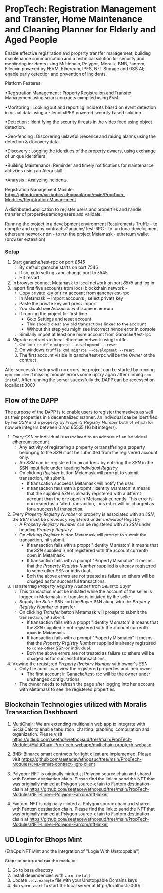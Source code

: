 # PropTech: Registration Management and Transfer, Home Maintenance and Cleaning Planner for Elderly and Aged People

Enable effective registration and property transfer management, building maintenance communication and a technical solution for security and monitoring incidents using Multichain, Polygon, Moralis, BNB, Fantom, Filecoin powered by FEVM, Ethereum, IPFS, NFT.Storage and OSS AI; enable early detection and prevention of incidents.

Platform Features:

•Registration Management : Property Registration and Transfer Management using smart contracts compiled using EVM.

•Monitoring : Looking out and reporting incidents based on event detection in visual data using a Filecoin/IPFS powered security based solution.

•Detection : Identifying the security threats in the video feed using object detection.

•Geo-fencing : Discovering unlawful presence and raising alarms using the detection & discovery data.

•Discovery : Logging the identities of the property owners, using exchange of unique identifiers.

•Building Maintenance: Reminder and timely notifications for maintenance activities using an Alexa skill.

•Analysis : Analyzing incidents.

Registration Management Module: https://github.com/seetadev/ethopsud/tree/main/PropTech-Modules/Registration-Management

A distributed application to register users and properties and handle transfer of properties among users and validate.

Running the project in a development environment
Requirements
Truffle - to compile and deploy contracts
Ganache/Test-RPC - to run local development ethereum network
npm - to run the project
Metamask - ethereum wallet (browser extension)

### Setup
1. Start ganache/test-rpc on port *8545*
    * By default ganache starts on port 7545
    * If so, goto settings and change port to 8545
    * Hit restart
2. In browser connect Metamask to local network on port *8545* and log in
4. Import first five accounts from local blockchain network -
    * Copy private key of first account from ganche/test-rpc
    * In Metamask => import accounts , select private key
    * Paste the private key and press import
    * You should see Account\# with some ethereum
    * If running the project for first time
      * Goto Settings and reset account
      * This should clear any old transactions linked to the account
      * Without this step you might see Incorrect nonce error in console
    * Similarly import at least one more account from Ganache/test-rpc
5. Migrate contracts to local ethereum network using truffle
    1. On linux ```truffle migrate --development --reset```
    2. On windows ```truffle.cmd migrate --development --reset```
    3. The first account visible in ganche/test-rpc will be the *Owner* of the contract 
    
After successful setup with no errors the project can be started by running
```npm run dev```
If missing module errors come up try again after running ```npm install```
After running the server sucessfully the DAPP can be accessed on localhost:3000

## Flow of the DAPP
The purpose of the DAPP is to enable users to register themselves as well as their properties in a decentralized manner. An individual can be identified by her _SSN_ and a property by _Property Registry Number_ both of which for now are integers between 0 and 65535 (16 bit integers). 

1. Every _SSN_ or individual is associated to an address of an individual ethereum account. 
      * Any activity of registering a property or transffering a property belonging to the _SSN_ must be submitted from the registered account only.
      * An _SSN_ can be registered to an address by entering the _SSN_ in the SSN input field under heading *Individual Registry*
      * On clicking _Register_ button Metamask will prompt to submit transaction, hit submit.
        * If transcation succeeds Metamask will notify the user.
        * If transaction fails with a propmt "Identity Mismatch" it means that the supplied _SSN_ is already registered with a differnt account than the one open in Metamask currently. This error is not treated as a failed transaction, thus ether will be charged as for a successful transaction.
2. Every _Property Registry Number_ or property is associated with an _SSN_, the _SSN_ must be previously registered under *Individual Registry*
      * A _Property Registry Number_ can be registered with an _SSN_ under heading *Property Registry*
      * On clicking _Register_ button Metamask will prompt to submit the transaction, hit submit.
        * If transaction fails with a proppt "Identity Mismatch" it means that the _SSN_ supplied is not registered with the account currently open in Metamask.
        * If transaction fails with a prompt "Property Mismatch" it means that the _Property Registry Number_ supplied is already registered to some other SSN or individual.
        * Both the above errors are not treated as failure so ethers will be charged as for successful transactions.
3. Transferring _Property Registry Number_ from _Seller_ to _Buyer_
      * This transaction must be initiated while the account of the seller is logged in Metamask i.e. transfer is initiated by the seller
      * Supply the _Seller_ SSN and the _Buyer_ SSN along with the _Property Registry Number_ to transfer
      * On clicking _Transfer_ button Metamask will prompt to submit the transaction, hit submit.
        * If transaction fails with a proppt "Identity Mismatch" it means that the _SSN_ supplied is not registered with the account currently open in Metamask.
        * If transaction fails with a prompt "Property Mismatch" it means that the _Property Registry Number_ supplied is already registered to some other SSN or individual.
        * Both the above errors are not treated as failure so ethers will be charged as for successful transactions.
4. Viewing the registered _Property Registry Number_ with owner's _SSN_
      * Only the admin can view the registered properties and their owner
        * The first account in Ganache/test-rpc will be the owner under unchanged configurations
      * The owner needs to refresh the page after logging into her account with Metamask to see the registered properties.


## Blockchain Technologies utilized with Moralis Transaction Dashboard

1. MultiChain: We are extending multichain web app to integrate with SocialCalc to enable tabulation, charting, graphing, computation and organization. Please visit https://github.com/seetadev/ethopsud/tree/main/PropTech-Modules/MultiChain-PropTech-webapp/multichain-proptech-webapp

2. BNB:  Binance smart contracts for light client are implemented. Please visit https://github.com/seetadev/ethopsud/tree/main/PropTech-Modules/BNB-smart-contract-light-client

3. Polygon: NFT is originally minted at Polygon source chain and shared with Fantom destination chain. Please find the link to send the NFT that was originally minted at Polygon source-chain to Fantom destination-chain at https://github.com/seetadev/ethopsud/tree/main/PropTech-Modules/NFT-Linker-Polygon-Fantom/nft-linker

4. Fantom: NFT is originally minted at Polygon source chain and shared with Fantom destination chain. Please find the link to send the NFT that was originally minted at Polygon source-chain to Fantom destination-chain at https://github.com/seetadev/ethopsud/tree/main/PropTech-Modules/NFT-Linker-Polygon-Fantom/nft-linker




## UD Login for Ethops Mint 
(EthOps NFT Mint and the integration of "Login With Unstoppable")

Steps to setup and run the module:
1. Go to base directory
2. Install dependencies with `yarn install`
3. Update `.env.example` file with your Unstoppable Domains keys
4. Run `yarn start` to start the local server at http://localhost:3000/ 

